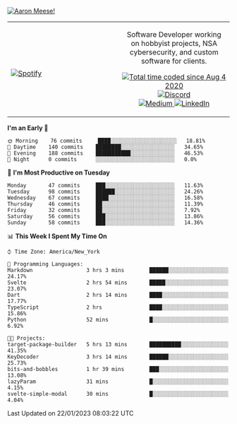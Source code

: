 [![Aaron Meese!](https://user-images.githubusercontent.com/17814535/88975338-a2aabf00-d27f-11ea-963f-8a19608716b4.png)](https://github.com/ajmeese7/readme-ascii "README ASCII")

<!-- Modified from project here: https://github.com/novatorem/novatorem -->
<table width="100%">
  <tr>
  <td width="50%">

&nbsp; <br> [![Spotify](https://ajmeese7.vercel.app/api/spotify)](https://open.spotify.com/user/ajmeese)

  </td>
  <td width="50%">
    <p align="center">
    Software Developer working on hobbyist projects, NSA cybersecurity, and custom software for clients.
    </p>
    <p align="center">
      <a href="https://wakatime.com/@f726891d-3b02-46cd-9b60-e8c59f9e2b14">
        <img src="https://wakatime.com/badge/user/f726891d-3b02-46cd-9b60-e8c59f9e2b14.svg" alt="Total time coded since Aug 4 2020" title="WakaTime" />
      </a>
      <a href="http://link.aaronmeese.com/discord">
        <img src="https://img.shields.io/badge/discord-ajmeese7%234835-369?style=flat-square&logo=discord&logoColor=white&color=purple" alt="Discord" title="Discord">
      </a>
      <br />
      <a href="https://link.aaronmeese.com/medium">
        <img src="https://img.shields.io/badge/medium-ajmeese7-1DB954?style=flat-square&logo=medium&logoColor=white" alt="Medium" title="Medium">
      </a>
      <a href="https://link.aaronmeese.com/linkedin">
        <img src="https://img.shields.io/badge/linkedIn-aaronmeese-1DB954?style=flat-square&logo=linkedin&logoColor=white&color=blue" alt="LinkedIn" title="LinkedIn">
      </a>
    </p>
  </td>

</table>

[//]: <> (The `&nbsp;` is to have Aphelion take up more space)

<!--START_SECTION:waka-->
**I'm an Early 🐤** 

```text
🌞 Morning    76 commits     ████░░░░░░░░░░░░░░░░░░░░░   18.81% 
🌆 Daytime    140 commits    ████████░░░░░░░░░░░░░░░░░   34.65% 
🌃 Evening    188 commits    ███████████░░░░░░░░░░░░░░   46.53% 
🌙 Night      0 commits      ░░░░░░░░░░░░░░░░░░░░░░░░░   0.0%

```
📅 **I'm Most Productive on Tuesday** 

```text
Monday       47 commits     ███░░░░░░░░░░░░░░░░░░░░░░   11.63% 
Tuesday      98 commits     ██████░░░░░░░░░░░░░░░░░░░   24.26% 
Wednesday    67 commits     ████░░░░░░░░░░░░░░░░░░░░░   16.58% 
Thursday     46 commits     ██░░░░░░░░░░░░░░░░░░░░░░░   11.39% 
Friday       32 commits     ██░░░░░░░░░░░░░░░░░░░░░░░   7.92% 
Saturday     56 commits     ███░░░░░░░░░░░░░░░░░░░░░░   13.86% 
Sunday       58 commits     ███░░░░░░░░░░░░░░░░░░░░░░   14.36%

```


📊 **This Week I Spent My Time On** 

```text
⌚︎ Time Zone: America/New_York

💬 Programming Languages: 
Markdown                 3 hrs 3 mins        ██████░░░░░░░░░░░░░░░░░░░   24.17% 
Svelte                   2 hrs 54 mins       █████░░░░░░░░░░░░░░░░░░░░   23.07% 
Dart                     2 hrs 14 mins       ████░░░░░░░░░░░░░░░░░░░░░   17.77% 
TypeScript               2 hrs               ████░░░░░░░░░░░░░░░░░░░░░   15.86% 
Python                   52 mins             █░░░░░░░░░░░░░░░░░░░░░░░░   6.92%

🐱‍💻 Projects: 
target-package-builder   5 hrs 13 mins       ██████████░░░░░░░░░░░░░░░   41.35% 
KeyDecoder               3 hrs 14 mins       ██████░░░░░░░░░░░░░░░░░░░   25.73% 
bits-and-bobbles         1 hr 39 mins        ███░░░░░░░░░░░░░░░░░░░░░░   13.08% 
lazyParam                31 mins             █░░░░░░░░░░░░░░░░░░░░░░░░   4.15% 
svelte-simple-modal      30 mins             █░░░░░░░░░░░░░░░░░░░░░░░░   4.04%

```


 Last Updated on 22/01/2023 08:03:22 UTC
<!--END_SECTION:waka-->
